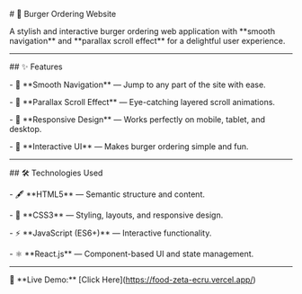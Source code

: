 \# 🍔 Burger Ordering Website



A stylish and interactive burger ordering web application with \*\*smooth navigation\*\* and \*\*parallax scroll effect\*\* for a delightful user experience.



---



\## ✨ Features



\- 🧭 \*\*Smooth Navigation\*\* — Jump to any part of the site with ease.  

\- 🎢 \*\*Parallax Scroll Effect\*\* — Eye-catching layered scroll animations.  

\- 📱 \*\*Responsive Design\*\* — Works perfectly on mobile, tablet, and desktop.  

\- 🍟 \*\*Interactive UI\*\* — Makes burger ordering simple and fun.  



---



\## 🛠️ Technologies Used



\- 🖋 \*\*HTML5\*\* — Semantic structure and content.  

\- 🎨 \*\*CSS3\*\* — Styling, layouts, and responsive design.  

\- ⚡ \*\*JavaScript (ES6+)\*\* — Interactive functionality.  

\- ⚛ \*\*React.js\*\* — Component-based UI and state management.  



---



🎥 \*\*Live Demo:\*\* \[Click Here](https://food-zeta-ecru.vercel.app/)





